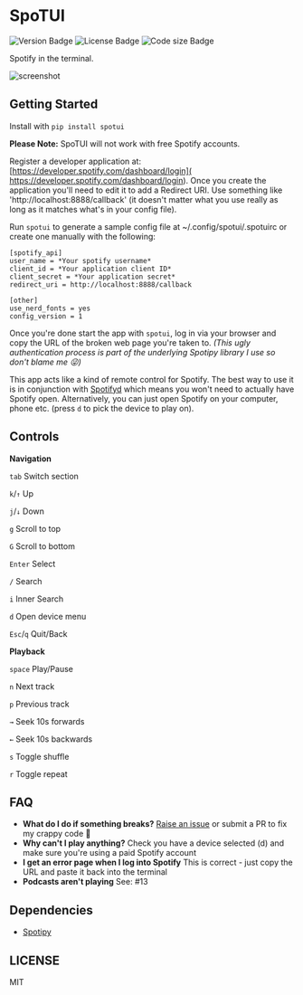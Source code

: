 # SpoTUI
![Version Badge](https://img.shields.io/pypi/v/spotui)
![License Badge](https://img.shields.io/github/license/ceuk/spotui)
![Code size Badge](https://img.shields.io/github/languages/code-size/ceuk/spotui)

Spotify in the terminal. 

![screenshot](https://i.imgur.com/7syOTKb.gif)

Getting Started
-----------

Install with ```pip install spotui```

**Please Note:** SpoTUI will not work with free Spotify accounts.

Register a developer application at: [https://developer.spotify.com/dashboard/login]( https://developer.spotify.com/dashboard/login). Once you create the application you'll need to edit it to add a Redirect URI. Use something like 'http://localhost:8888/callback' (it doesn't matter what you use really as long as it matches what's in your config file).

Run `spotui` to generate a sample config file at ~/.config/spotui/.spotuirc or create one manually with the following:

```
[spotify_api]
user_name = *Your spotify username*
client_id = *Your application client ID*
client_secret = *Your application secret*
redirect_uri = http://localhost:8888/callback

[other]
use_nerd_fonts = yes
config_version = 1 
```

Once you're done start the app with `spotui`, log in via your browser and copy the URL of the broken web page you're taken to. *(This ugly authentication process is part of the underlying Spotipy library I use so don't blame me :stuck_out_tongue_winking_eye:)*

This app acts like a kind of remote control for Spotify. The best way to use it is in conjunction with [Spotifyd](https://github.com/Spotifyd/spotifyd) which means you won't need to actually have Spotify open. Alternatively, you can just open Spotify on your computer, phone etc. (press `d` to pick the device to play on).




Controls
-------

**Navigation**

`tab` Switch section

`k`/`↑` Up

`j`/`↓` Down

`g` Scroll to top

`G` Scroll to bottom

`Enter` Select

`/` Search 

`i` Inner Search 

`d` Open device menu

`Esc`/`q` Quit/Back

**Playback**

`space` Play/Pause

`n` Next track

`p` Previous track

`→` Seek 10s forwards

`←` Seek 10s backwards

`s` Toggle shuffle

`r` Toggle repeat


FAQ
----

* **What do I do if something breaks?** [Raise an issue](https://github.com/ceuk/spotui/issues/new) or submit a PR to fix my crappy code :pray:
* **Why can't I play anything?** Check you have a device selected (d) and make sure you're using a paid Spotify account
* **I get an error page when I log into Spotify** This is correct - just copy the URL and paste it back into the terminal
* **Podcasts aren't playing** See: #13

Dependencies
-----------

* [Spotipy](https://spotipy.readthedocs.io/en/latest/)

LICENSE
------

MIT
